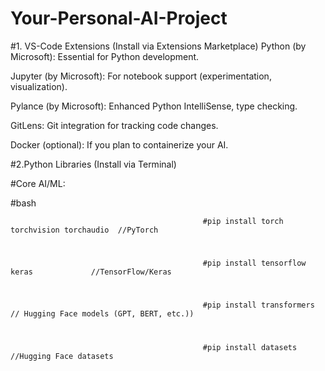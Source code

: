 # Your-Personal-AI-Project
#1. VS-Code Extensions (Install via Extensions Marketplace)
Python (by Microsoft):
Essential for Python development.

Jupyter (by Microsoft):
For notebook support (experimentation, visualization).

Pylance (by Microsoft):
Enhanced Python IntelliSense, type checking.

GitLens:
Git integration for tracking code changes.

Docker (optional):
If you plan to containerize your AI.

#2.Python Libraries (Install via Terminal) 

#Core AI/ML:

#bash

                                               #pip install torch torchvision torchaudio  //PyTorch

                                                                   
#
                                               #pip install tensorflow keras             //TensorFlow/Keras

#                                               

                                               #pip install transformers   // Hugging Face models (GPT, BERT, etc.))


#
                                               #pip install datasets                   //Hugging Face datasets


